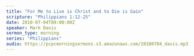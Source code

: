 ```yaml
---
title: "For Me to Live is Christ and to Die is Gain"
scripture: "Philippians 1:12-25"
date: 2010-07-04T00:00:00Z
speaker: Mark Davis
sermon_type: morning
series: "Philippians"
audio: https://pcpcmorningsermons.s3.amazonaws.com/20100704_davis.mp3 
---
```



